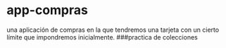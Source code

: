 # app-compras
una aplicación de compras en la que tendremos una tarjeta con un cierto límite que impondremos inicialmente.
###practica de colecciones 
